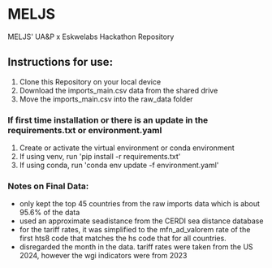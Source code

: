 # MELJS
MELJS' UA&amp;P x Eskwelabs Hackathon Repository

## Instructions for use:
1. Clone this Repository on your local device
2. Download the imports_main.csv data from the shared drive
3. Move the imports_main.csv into the raw_data folder

### If first time installation or there is an update in the requirements.txt or environment.yaml
1. Create or activate the virtual environment or conda environment
2. If using venv, run 'pip install -r requirements.txt'
3. If using conda, run 'conda env update -f environment.yaml'

### Notes on Final Data:
- only kept the top 45 countries from the raw imports data which is about 95.6% of the data
- used an approximate seadistance from the CERDI sea distance database
- for the tariff rates, it was simplified to the mfn_ad_valorem rate of the first hts8 code that matches the hs code that for all countries. 
- disregarded the month in the data. tariff rates were taken from the US 2024, however the wgi indicators were from 2023